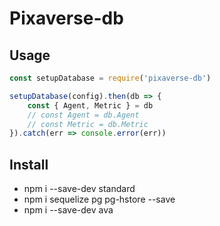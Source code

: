 # Pixaverse-db

## Usage

``` js
const setupDatabase = require('pixaverse-db')

setupDatabase(config).then(db => {
    const { Agent, Metric } = db
    // const Agent = db.Agent
    // const Metric = db.Metric
}).catch(err => console.error(err))
```

## Install

- npm i --save-dev standard
- npm i sequelize pg pg-hstore --save
- npm i --save-dev ava